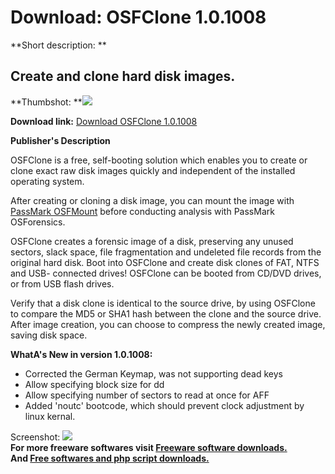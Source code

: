 # Download: OSFClone 1.0.1008

**Short description: **

## Create and clone hard disk images.

  
**Thumbshot: **![](http://www.freewarefiles.com/screenshot/osfclone_md.jpg)   
  
**Download link:** [Download OSFClone 1.0.1008](http://freesoftwares.boysofts.com/OSFClone_program_63864.html)  
  

**Publisher's Description**  
  

OSFClone is a free, self-booting solution which enables you to create or clone
exact raw disk images quickly and independent of the installed operating
system.

After creating or cloning a disk image, you can mount the image with [PassMark
OSFMount](http://osforensics.com/tools/mount-disk-images.html) before
conducting analysis with PassMark OSForensics.

OSFClone creates a forensic image of a disk, preserving any unused sectors,
slack space, file fragmentation and undeleted file records from the original
hard disk. Boot into OSFClone and create disk clones of FAT, NTFS and USB-
connected drives! OSFClone can be booted from CD/DVD drives, or from USB flash
drives.

Verify that a disk clone is identical to the source drive, by using OSFClone
to compare the MD5 or SHA1 hash between the clone and the source drive. After
image creation, you can choose to compress the newly created image, saving
disk space.

**WhatA's New in version 1.0.1008:**

  * Corrected the German Keymap, was not supporting dead keys 
  * Allow specifying block size for dd 
  * Allow specifying number of sectors to read at once for AFF 
  * Added 'noutc' bootcode, which should prevent clock adjustment by linux kernal. 

  
  
Screenshot: ![](http://www.freewarefiles.com/screenshot/osfclone.jpg)  
**For more freeware softwares visit [Freeware software downloads.](http://freesoftwares.boysofts.com/)**   
**And [Free softwares and php script downloads.](http://www.boysofts.com/)**

